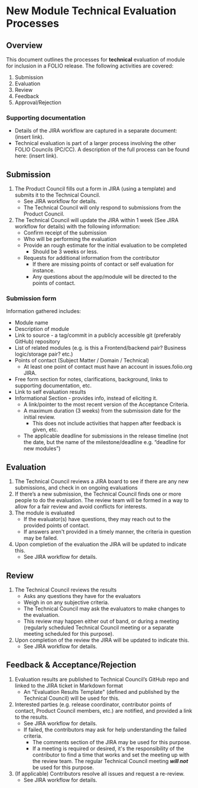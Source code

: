 
# New Module Technical Evaluation Processes

## Overview
This document outlines the processes for **technical** evaluation of module for inclusion in a FOLIO release.  The following activities are covered:
1. Submission
1. Evaluation
1. Review
1. Feedback
1. Approval/Rejection

### Supporting documentation
* Details of the JIRA workflow are captured in a separate document:  (insert link). 
* Technical evaluation is part of a larger process involving the other FOLIO Councils (PC/CC).  A description of the full process can be found here:  (insert link). 

## Submission
1. The Product Council fills out a form in JIRA (using a template) and submits it to the Technical Council.  
    * See JIRA workflow for details.
    * The Technical Council will only respond to submissions from the Product Council.
1. The Technical Council will update the JIRA within 1 week (See JIRA workflow for details) with the following information:
    * Confirm receipt of the submission
    * Who will be performing the evaluation
    * Provide an rough estimate for the initial evaluation to be completed
        * Should be 3 weeks or less.
    * Requests for additional information from the contributor
        * If there are missing points of contact or self evaluation for instance.
        * Any questions about the app/module will be directed to the points of contact.

### Submission form
Information gathered includes:
* Module name
* Description of module
* Link to source - a tag/commit in a publicly accessible git (preferably GitHub) repository 
* List of related modules (e.g. is this a Frontend/backend pair?  Business logic/storage pair?  etc.)
* Points of contact (Subject Matter / Domain / Technical)
  * At least one point of contact must have an account in issues.folio.org JIRA.
* Free form section for notes, clarifications, background, links to supporting documentation, etc.
* Link to self evaluation results
* Informational Section - provides info, instead of eliciting it.
  * A link/pointer to the most recent version of the Acceptance Criteria.
  * A maximum duration (3 weeks) from the submission date for the initial review.  
    * This does not include activities that happen after feedback is given, etc. 
  * The applicable deadline for submissions in the release timeline (not the date, but the name of the milestone/deadline e.g. “deadline for new modules”)

## Evaluation
1. The Technical Council reviews a JIRA board to see if there are any new submissions, and check in on ongoing evaluations
1. If there’s a new submission, the Technical Council finds one or more people to do the evaluation. The review team will be formed in a way to allow for a fair review and avoid conflicts for interests.
1. The module is evaluated 
    * If the evaluator(s) have questions, they may reach out to the provided points of contact.
    * If answers aren't provided in a timely manner, the criteria in question may be failed.
1. Upon completion of the evaluation the JIRA will be updated to indicate this.
    * See JIRA workflow for details.

## Review
1. The Technical Council reviews the results
    * Asks any questions they have for the evaluators
    * Weigh in on any subjective criteria.
    * The Technical Council may ask the evaluators to make changes to the evaluation.  
    * This review may happen either out of band, or during a meeting (regularly scheduled Technical Council meeting or a separate meeting scheduled for this purpose).
1. Upon completion of the review the JIRA will be updated to indicate this.
    * See JIRA workflow for details.

## Feedback &  Acceptance/Rejection
 1. Evaluation results are published to Technical Council’s GitHub repo and linked to the JIRA ticket in Markdown format
    * An "Evaluation Results Template" (defined and published by the Technical Council) will be used for this.
 1. Interested parties (e.g. release coordinator, contributor points of contact, Product Council members, etc.) are notified, and provided a link to the results.
    * See JIRA workflow for details.
    * If failed, the contributors may ask for help understanding the failed criteria.
      * The comments section of the JIRA may be used for this purpose.  
      * If a meeting is required or desired, it's the responsibility of the contributor to find a time that works and set the meeting up with the review team.  The regular Technical Council meeting ***will not*** be used for this purpose.
1. (If applicable) Contributors resolve all issues and request a re-review.  
    * See JIRA workflow for details.
